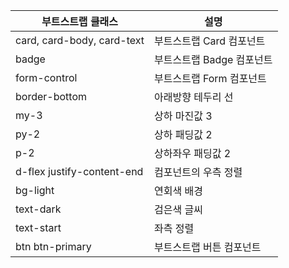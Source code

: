 부트스트랩 클래스|설명
---|---
card, card-body, card-text | 부트스트랩 Card 컴포넌트
badge| 부트스트랩 Badge 컴포넌트
form-control| 부트스트랩 Form 컴포넌트
border-bottom| 아래방향 테두리 선
my-3| 상하 마진값 3
py-2| 상하 패딩값 2
p-2| 상하좌우 패딩값 2
d-flex justify-content-end | 컴포넌트의 우측 정렬
bg-light| 연회색 배경
text-dark| 검은색 글씨
text-start| 좌측 정렬
btn btn-primary| 부트스트랩 버튼 컴포넌트